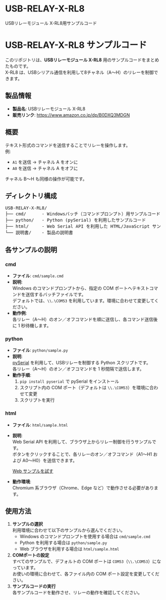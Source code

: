# USB-RELAY-X-RL8
USBリレーモジュール X-RL8用サンプルコード

# USB-RELAY-X-RL8 サンプルコード

このリポジトリは、**USBリレーモジュール X-RL8** 用のサンプルコードをまとめたものです。  
X-RL8 は、USBシリアル通信を利用して8チャネル（A～H）のリレーを制御できます。

## 製品情報

- **製品名**: USBリレーモジュール X-RL8
- **販売リンク**: https://www.amazon.co.jp/dp/B0DXQ3MDGN


## 概要

テキスト形式のコマンドを送信することでリレーを操作します。  
例:
- `A1` を送信 → チャネル A をオンに
- `A0` を送信 → チャネル A をオフに

チャネル B～H も同様の操作が可能です。

## ディレクトリ構成
<pre>
USB-RELAY-X-RL8/
├── cmd/      - Windowsバッチ（コマンドプロンプト）用サンプルコード
├── python/   - Python (pySerial) を利用したサンプルコード
├── html/     - Web Serial API を利用した HTML/JavaScript サンプル
└── 説明書/    - 製品の説明書
</pre>


## 各サンプルの説明

### cmd

- **ファイル**: `cmd/sample.cmd`
- **説明**:  
  Windows のコマンドプロンプトから、指定の COM ポートへテキストコマンドを送信するバッチファイルです。  
  デフォルトでは、`\\.\COM53` を利用しています。環境に合わせて変更してください。
- **動作例**:  
  各リレー（A～H）のオン／オフコマンドを順に送信し、各コマンド送信後に 1 秒待機します。

### python

- **ファイル**: `python/sample.py`
- **説明**:  
  [pySerial](https://pypi.org/project/pyserial/) を利用して、USBリレーを制御する Python スクリプトです。  
  各リレー（A～H）のオン／オフコマンドを 1 秒間隔で送信します。
- **動作手順**:  
  1. `pip install pyserial` で pySerial をインストール  
  2. スクリプト内の COM ポート（デフォルトは `\\.\COM53`）を環境に合わせて変更  
  3. スクリプトを実行

### html

- **ファイル**: `html/sample.html`
- **説明**:  
  Web Serial API を利用して、ブラウザ上からリレー制御を行うサンプルです。  
  ボタンをクリックすることで、各リレーのオン／オフコマンド（A1～H1 および A0～H0）を送信できます。

  [Web サンプルを試す](https://xyz-product.github.io/USB-RELAY-X-RL8/)
- **動作環境**:  
  Chromium 系ブラウザ（Chrome、Edge など）で動作させる必要があります。

## 使用方法

1. **サンプルの選択**  
   利用環境に合わせて以下のサンプルから選んでください。  
   - Windows のコマンドプロンプトを使用する場合は `cmd/sample.cmd`
   - Python を利用する場合は `python/sample.py`
   - Web ブラウザを利用する場合は `html/sample.html`
2. **COMポートの設定**  
   すべてのサンプルで、デフォルトの COM ポートは `COM53`（`\\.\COM53`）になっています。  
   お使いの環境に合わせて、各ファイル内の COM ポート設定を変更してください。
3. **サンプルコードの実行**  
   各サンプルコードを動作させ、リレーの動作を確認してください。
